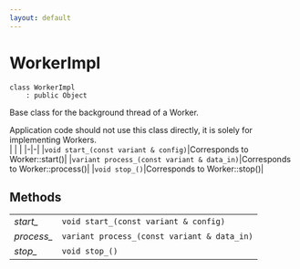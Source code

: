 ```yaml
---
layout: default
---
```


# WorkerImpl

```
class WorkerImpl
    : public Object
```


Base class for the background thread of a Worker.     

Application code should not use this class directly, it is solely for implementing Workers.     
| | |
|-|-|
|`void start_(const variant & config)`|Corresponds to Worker::start()|
|`variant process_(const variant & data_in)`|Corresponds to Worker::process()|
|`void stop_()`|Corresponds to Worker::stop()|


## Methods

| | |
|-|-|
| *start_* | `void start_(const variant & config)` |  |
| *process_* | `variant process_(const variant & data_in)` |  |
| *stop_* | `void stop_()` |  |
